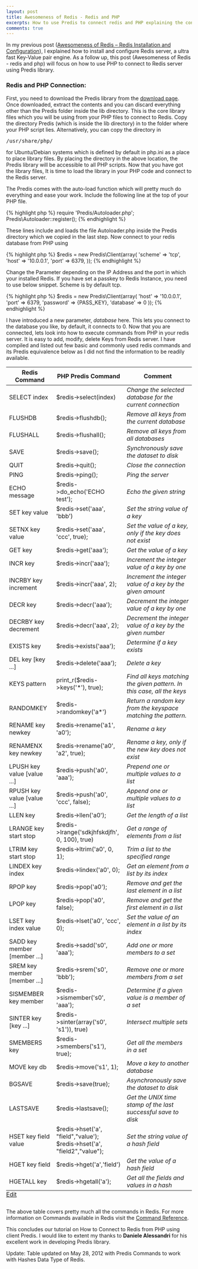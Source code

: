 ```yaml
---
layout: post
title: Awesomeness of Redis - Redis and PHP
excerpts: How to use Predis to connect redis and PHP explaining the connection and all the commands in Predis which lets you connect php with Redis.
comments: true
---
```

In my previous post ([Awesomeness of Redis – Redis Installation and Configuration](http://www.arunchinnachamy.com/awesomeness-of-redis-redis-installation-and-configuration/ "Redis Installation and Configuration")), I explained how to install and configure Redis server, a ultra fast Key-Value pair engine. As a follow up, this post (Awesomeness of Redis - redis and php) will focus on how to use PHP to connect to Redis server using Predis library.

### Redis and PHP Connection:

First, you need to download the Predis library from the [download page](https://github.com/nrk/predis/downloads "Predis Download Page"). Once downloaded, extract the contents and you can discard everything other than the Predis folder inside the lib directory. This is the core library files which you will be using from your PHP files to connect to Redis. Copy the directory Predis (which is inside the lib directory) in to the folder where your PHP script lies. Alternatively, you can copy the directory in
<pre>/usr/share/php/</pre>
for Ubuntu/Debian systems which is defined by default in php.ini as a place to place library files. By placing the directory in the above location, the Predis library will be accessible to all PHP scripts. Now that you have got the library files, It is time to load the library in your PHP code and connect to the Redis server.

The Predis comes with the auto-load function which will pretty much do everything and ease your work. Include the following line at the top of your PHP file.

{% highlight php %}
require 'Predis/Autoloader.php';
Predis\Autoloader::register();
{% endhighlight %}

These lines include and loads the file Autoloader.php inside the Predis directory which we copied in the last step. Now connect to your redis database from PHP using

{% highlight php %}
$redis = new Predis\Client(array(
    'scheme' => 'tcp',
    'host'   => '10.0.0.1',
    'port'   => 6379,
));
{% endhighlight %}

Change the Parameter depending on the IP Address and the port in which your installed Redis. If you have set a passkey to Redis Instance, you need to use below snippet. Scheme is by default tcp.

{% highlight php %}
$redis = new Predis\Client(array(
   'host' => '10.0.0.1',
   'port' =>  6379,
   'password' => {PASS_KEY}, 
   'database' => 0
));
{% endhighlight %}


I have introduced a new parameter, _database_ here. This lets you connect to the database you like, by default, it connects to 0. Now that you are connected, lets look into how to execute commands from PHP in your redis server. It is easy to add, modify, delete Keys from Redis server. I have compiled and listed out few basic and commonly used redis commands and its Predis equivalence below as I did not find the information to be readily available.

<table id="wp-table-reloaded-id-1-no-1" class="wp-table-reloaded wp-table-reloaded-id-1">
<caption style="caption-side:bottom;text-align:left;border:none;background:none;">
<a href="http://www.arunchinnachamy.com/wp-admin/tools.php?page=wp-table-reloaded&amp;action=edit&amp;table_id=1" title="Edit">Edit</a></caption>
<thead>
    <tr class="row-1 odd"><th class="column-1 sorting_disabled" rowspan="1" colspan="1" style="width: 133px;">Redis Command</th><th class="column-2 sorting_disabled" rowspan="1" colspan="1" style="width: 176px;">PHP Predis Command</th><th class="column-3 sorting_disabled" rowspan="1" colspan="1" style="width: 275px;">Comment</th></tr>
</thead>

<tbody class="row-hover"><tr class="row-2 even">
        <td class="column-1">SELECT index</td><td class="column-2">$redis-&gt;select(index)</td><td class="column-3"><em>Change the selected database for the current connection</em></td>
    </tr><tr class="row-3 odd">
        <td class="column-1">FLUSHDB</td><td class="column-2">$redis-&gt;flushdb();</td><td class="column-3"><em>Remove all keys from the current database</em></td>
    </tr><tr class="row-4 even">
        <td class="column-1">FLUSHALL</td><td class="column-2">$redis-&gt;flushall();</td><td class="column-3"><em>Remove all keys from all databases</em></td>
    </tr><tr class="row-5 odd">
        <td class="column-1">SAVE</td><td class="column-2">$redis-&gt;save();</td><td class="column-3"><em>Synchronously save the dataset to disk</em></td>
    </tr><tr class="row-6 even">
        <td class="column-1">QUIT</td><td class="column-2">$redis-&gt;quit();</td><td class="column-3"><em>Close the connection</em></td>
    </tr><tr class="row-7 odd">
        <td class="column-1">PING</td><td class="column-2">$redis-&gt;ping();</td><td class="column-3"><em>Ping the server</em></td>
    </tr><tr class="row-8 even">
        <td class="column-1">ECHO message</td><td class="column-2">$redis-&gt;do_echo('ECHO test');</td><td class="column-3"><em>Echo the given string</em></td>
    </tr><tr class="row-9 odd">
        <td class="column-1">SET key value<br>
</td><td class="column-2">$redis-&gt;set('aaa', 'bbb')</td><td class="column-3"><em>Set the string value of a key</em></td>
    </tr><tr class="row-10 even">
        <td class="column-1">SETNX key value<br>
</td><td class="column-2">$redis-&gt;set('aaa', 'ccc', true);</td><td class="column-3"><em>Set the value of a key, only if the key does not exist</em></td>
    </tr><tr class="row-11 odd">
        <td class="column-1">GET key</td><td class="column-2">$redis-&gt;get('aaa');</td><td class="column-3"><em>Get the value of a key</em></td>
    </tr><tr class="row-12 even">
        <td class="column-1">INCR key</td><td class="column-2">$redis-&gt;incr('aaa');</td><td class="column-3"><em>Increment the integer value of a key by one</em></td>
    </tr><tr class="row-13 odd">
        <td class="column-1">INCRBY key increment</td><td class="column-2">$redis-&gt;incr('aaa', 2);</td><td class="column-3"><em>Increment the integer value of a key by the given amount</em></td>
    </tr><tr class="row-14 even">
        <td class="column-1">DECR key</td><td class="column-2">$redis-&gt;decr('aaa');</td><td class="column-3"><em>Decrement the integer value of a key by one</em></td>
    </tr><tr class="row-15 odd">
        <td class="column-1">DECRBY key decrement</td><td class="column-2">$redis-&gt;decr('aaa', 2);</td><td class="column-3"><em>Decrement the integer value of a key by the given number</em></td>
    </tr><tr class="row-16 even">
        <td class="column-1">EXISTS key</td><td class="column-2">$redis-&gt;exists('aaa');</td><td class="column-3"><em>Determine if a key exists</em></td>
    </tr><tr class="row-17 odd">
        <td class="column-1">DEL key [key ...]</td><td class="column-2">$redis-&gt;delete('aaa');</td><td class="column-3"><em>Delete a key</em></td>
    </tr><tr class="row-18 even">
        <td class="column-1">KEYS pattern</td><td class="column-2">print_r($redis-&gt;keys('*'), true);</td><td class="column-3"><em>Find all keys matching the given pattern. In this case, all the keys</em></td>
    </tr><tr class="row-19 odd">
        <td class="column-1">RANDOMKEY</td><td class="column-2">$redis-&gt;randomkey('a*')</td><td class="column-3"><em>Return a random key from the keyspace matching the pattern.</em></td>
    </tr><tr class="row-20 even">
        <td class="column-1">RENAME key newkey</td><td class="column-2">$redis-&gt;rename('a1', 'a0');</td><td class="column-3"><em>Rename a key</em></td>
    </tr><tr class="row-21 odd">
        <td class="column-1">RENAMENX key newkey</td><td class="column-2">$redis-&gt;rename('a0', 'a2', true);</td><td class="column-3"><em>Rename a key, only if the new key does not exist</em></td>
    </tr><tr class="row-22 even">
        <td class="column-1">LPUSH key value [value ...]<br>
</td><td class="column-2">$redis-&gt;push('a0', 'aaa');</td><td class="column-3"><em>Prepend one or multiple values to a list</em></td>
    </tr><tr class="row-23 odd">
        <td class="column-1">RPUSH key value [value ...]</td><td class="column-2">$redis-&gt;push('a0', 'ccc', false);</td><td class="column-3"><em>Append one or multiple values to a list</em></td>
    </tr><tr class="row-24 even">
        <td class="column-1">LLEN key</td><td class="column-2">$redis-&gt;llen('a0');</td><td class="column-3"><em>Get the length of a list</em></td>
    </tr><tr class="row-25 odd">
        <td class="column-1">LRANGE key start stop</td><td class="column-2">$redis-&gt;lrange('sdkjhfskdjfh', 0, 100), true)</td><td class="column-3"><em>Get a range of elements from a list</em></td>
    </tr><tr class="row-26 even">
        <td class="column-1">LTRIM key start stop</td><td class="column-2">$redis-&gt;ltrim('a0', 0, 1);</td><td class="column-3"><em>Trim a list to the specified range</em></td>
    </tr><tr class="row-27 odd">
        <td class="column-1">LINDEX key index</td><td class="column-2">$redis-&gt;lindex('a0', 0);</td><td class="column-3"><em>Get an element from a list by its index</em></td>
    </tr><tr class="row-28 even">
        <td class="column-1">RPOP key</td><td class="column-2">$redis-&gt;pop('a0');</td><td class="column-3"><em>Remove and get the last element in a list</em></td>
    </tr><tr class="row-29 odd">
        <td class="column-1">LPOP key</td><td class="column-2">$redis-&gt;pop('a0', false);</td><td class="column-3"><em>Remove and get the first element in a list</em></td>
    </tr><tr class="row-30 even">
        <td class="column-1">LSET key index value</td><td class="column-2">$redis-&gt;lset('a0', 'ccc', 0);</td><td class="column-3"><em>Set the value of an element in a list by its index</em></td>
    </tr><tr class="row-31 odd">
        <td class="column-1">SADD key member [member ...]</td><td class="column-2">$redis-&gt;sadd('s0', 'aaa');</td><td class="column-3"><em>Add one or more members to a set</em></td>
    </tr><tr class="row-32 even">
        <td class="column-1">SREM key member [member ...]</td><td class="column-2">$redis-&gt;srem('s0', 'bbb');</td><td class="column-3"><em>Remove one or more members from a set</em></td>
    </tr><tr class="row-33 odd">
        <td class="column-1">SISMEMBER key member</td><td class="column-2">$redis-&gt;sismember('s0', 'aaa');</td><td class="column-3"><em>Determine if a given value is a member of a set</em></td>
    </tr><tr class="row-34 even">
        <td class="column-1">SINTER key [key ...]</td><td class="column-2">$redis-&gt;sinter(array('s0', 's1')), true)</td><td class="column-3"><em>Intersect multiple sets</em></td>
    </tr><tr class="row-35 odd">
        <td class="column-1">SMEMBERS key</td><td class="column-2">$redis-&gt;smembers('s1'), true);</td><td class="column-3"><em>Get all the members in a set</em></td>
    </tr><tr class="row-36 even">
        <td class="column-1">MOVE key db</td><td class="column-2">$redis-&gt;move('s1', 1);</td><td class="column-3"><em>Move a key to another database</em></td>
    </tr><tr class="row-37 odd">
        <td class="column-1">BGSAVE</td><td class="column-2">$redis-&gt;save(true);</td><td class="column-3"><em>Asynchronously save the dataset to disk</em></td>
    </tr><tr class="row-38 even">
        <td class="column-1">LASTSAVE</td><td class="column-2">$redis-&gt;lastsave();</td><td class="column-3"><em>Get the UNIX time stamp of the last successful save to disk</em></td>
    </tr><tr class="row-39 odd">
        <td class="column-1">HSET key field value</td><td class="column-2">$redis-&gt;hset('a', "field","value');<br>
$redis-&gt;hset('a', "field2","value");</td><td class="column-3"><em>Set the string value of a hash field</em></td>
    </tr><tr class="row-40 even">
        <td class="column-1">HGET key field<br>
</td><td class="column-2">$redis-&gt;hget('a','field')</td><td class="column-3"><em>Get the value of a hash field</em></td>
    </tr><tr class="row-41 odd">
        <td class="column-1">HGETALL key</td><td class="column-2">$redis-&gt;hgetall('a');</td><td class="column-3"><em>Get all the fields and values in a hash</em></td>
    </tr></tbody></table>

The above table covers pretty much all the commands in Redis. For more information on Commands available in Redis visit the [Command Reference](http://redis.io/commands "Redis Command Reference").

This concludes our tutorial on How to Connect to Redis from PHP using client Predis. I would like to extent my thanks to **Daniele Alessandri** for his excellent work in developing Predis library.

Update:
Table updated on May 28, 2012 with Predis Commands to work with Hashes Data Type of Redis.
